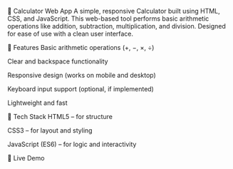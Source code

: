 🧮 Calculator Web App
A simple, responsive Calculator built using HTML, CSS, and JavaScript. This web-based tool performs basic arithmetic operations like addition, subtraction, multiplication, and division. Designed for ease of use with a clean user interface.

🚀 Features
Basic arithmetic operations (+, −, ×, ÷)

Clear and backspace functionality

Responsive design (works on mobile and desktop)

Keyboard input support (optional, if implemented)

Lightweight and fast

📁 Tech Stack
HTML5 – for structure

CSS3 – for layout and styling

JavaScript (ES6) – for logic and interactivity

🔗 Live Demo

